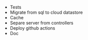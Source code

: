 - Tests
- Migrate from sql to cloud datastore
- Cache
- Separe server from controllers
- Deploy github actions
- Doc
